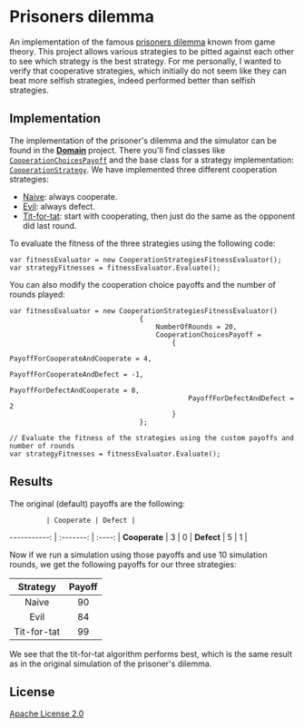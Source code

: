 # Prisoners dilemma

An implementation of the famous [prisoners dilemma](http://en.wikipedia.org/wiki/Prisoner's_dilemma) known from game theory. This project allows various strategies to be pitted against each other to see which strategy is the best strategy. For me personally, I wanted to verify that cooperative strategies, which initially do not seem like they can beat more selfish strategies, indeed performed better than selfish strategies.

## Implementation

The implementation of the prisoner's dilemma and the simulator can be found in the [**Domain**](src/Domain) project. There you'll find classes like [`CooperationChoicesPayoff`](src/Domain/CooperationChoicesPayoff.cs) and the base class for a strategy implementation: [`CooperationStrategy`](src/Domain/CooperationStrategy.cs). We have implemented three different cooperation strategies: 
 * [Naive](src/Domain/NaiveCooperationStrategy.cs): always cooperate.
 * [Evil](src/Domain/EvilCooperationStrategy.cs): always defect.
 * [Tit-for-tat](src/Domain/TitForTatCooperationStrategy.cs): start with cooperating, then just do the same as the opponent did last round.

To evaluate the fitness of the three strategies using the following code:

    var fitnessEvaluator = new CooperationStrategiesFitnessEvaluator();
    var strategyFitnesses = fitnessEvaluator.Evaluate();

You can also modify the cooperation choice payoffs and the number of rounds played:

    var fitnessEvaluator = new CooperationStrategiesFitnessEvaluator()
                                    {
                                        NumberOfRounds = 20,
                                        CooperationChoicesPayoff =
                                            {
                                                PayoffForCooperateAndCooperate = 4, 
                                                PayoffForCooperateAndDefect = -1, 
                                                PayoffForDefectAndCooperate = 8, 
                                                PayoffForDefectAndDefect = 2
                                            }
                                    };

    // Evaluate the fitness of the strategies using the custom payoffs and number of rounds
    var strategyFitnesses = fitnessEvaluator.Evaluate();

## Results
The original (default) payoffs are the following:
    
             | Cooperate | Defect |
-----------: | :-------: | :----: | 
**Cooperate** |    3      |    0   |
**Defect**    |    5      |    1   |

Now if we run a simulation using those payoffs and use 10 simulation rounds, we get the following payoffs for our three strategies:

Strategy    | Payoff
:---------: | :----:
Naive       | 90
Evil        | 84
Tit-for-tat | 99

We see that the tit-for-tat algorithm performs best, which is the same result as in the original simulation of the prisoner's dilemma.

## License
[Apache License 2.0](LICENSE.md)
